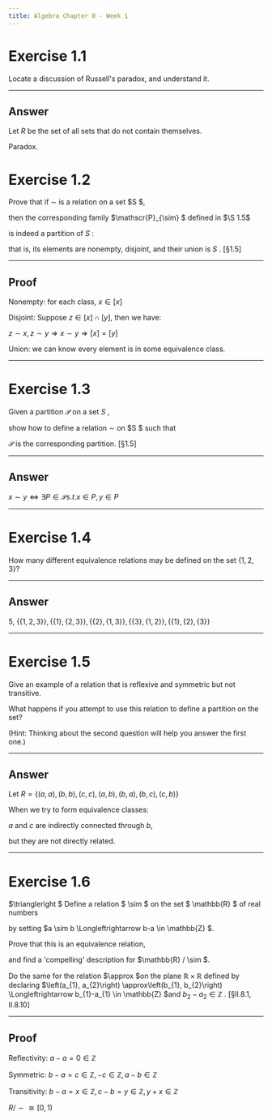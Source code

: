 ```yaml
---
title: Algebra Chapter 0 - Week 1
---
```


# Exercise 1.1

Locate a discussion of Russell's paradox, and understand it.

---

## Answer

Let $R$ be the set of all sets that do not contain themselves.

Paradox.

# Exercise 1.2

Prove that if  $\sim$  is a relation on a set  $S $,

then the corresponding family  $\mathscr{P}_{\sim} $ defined in  $\S 1.5$

is indeed a partition of  $S$  :

that is, its elements are nonempty, disjoint, and their union is  $S$ . [§1.5]

---

## Proof

Nonempty: for each class, $x\in\left[x\right]$

Disjoint: Suppose $z\in \left[x\right]\cap\left[y\right]$, then we have:

$z\sim x, z\sim y\Rightarrow x\sim y\Rightarrow \left[x\right] = \left[y\right]$

Union: we can know every element is in some equivalence class.

---

# Exercise 1.3

Given a partition  $\mathscr{P}$  on a set  $S$ ,

show how to define a relation  $\sim$  on  $S $ such that  

$\mathscr{P}$  is the corresponding partition. [§1.5]

---

## Answer

$x\sim y \Leftrightarrow \exists P \in \mathscr{P} s.t. x\in P , y\in P$

---

# Exercise 1.4

How many different equivalence relations may be defined on the set $\{1,2,3\}$?

---

## Answer

5, $\{\{1,2,3\}\},\{\{1\},\{2,3\}\},\{\{2\},\{1,3\}\},\{\{3\},\{1,2\}\},\{\{1\},\{2\},\{3\}\}$

---

# Exercise 1.5

Give an example of a relation that is reflexive and symmetric but not transitive.

What happens if you attempt to use this relation to define a partition on the set?

(Hint: Thinking about the second question will help you answer the first one.)

---

## Answer

Let $R=\{(a,a), (b,b), (c,c), (a,b), (b,a), (b,c), (c,b)\}$

When we try to form equivalence classes:

$a$ and $c$ are indirectly connected through $b$,

but they are not directly related.

---

# Exercise 1.6

$\triangleright $ Define a relation $ \sim $ on the set $ \mathbb{R} $ of real numbers 

by setting  $a \sim b \Longleftrightarrow b-a \in   \mathbb{Z} $.

Prove that this is an equivalence relation, 

and find a 'compelling' description for  $\mathbb{R} / \sim $. 

Do the same for the relation  $\approx  $on the plane  $\mathbb{R} \times \mathbb{R}$  defined by declaring  $\left(a_{1}, a_{2}\right) \approx\left(b_{1}, b_{2}\right) \Longleftrightarrow b_{1}-a_{1} \in \mathbb{Z}  $and  $b_{2}-a_{2} \in \mathbb{Z}$ . [§II.8.1, II.8.10]

---

## Proof

Reflectivity: $a - a = 0 \in \mathbb{Z}$

Symmetric: $b - a = c \in \mathbb{Z}, -c \in \mathbb{Z}, a-b\in\mathbb{Z}$

Transitivity: $b-a = x\in\mathbb{Z}, c-b = y\in\mathbb{Z}, y + x\in\mathbb{Z}$

$R/\sim \cong [0,1)$
